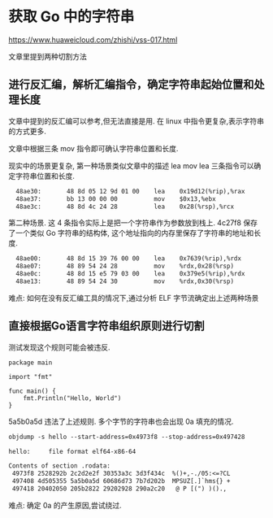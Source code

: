 # 获取 Go 中的字符串

https://www.huaweicloud.com/zhishi/vss-017.html

文章里提到两种切割方法

## 进行反汇编，解析汇编指令，确定字符串起始位置和处理长度

文章中提到的反汇编可以参考,但无法直接是用.
在 linux 中指令更复杂,表示字符串的方式更多.

文章中根据三条 mov 指令即可确认字符串位置和长度.

现实中的场景更复杂, 第一种场景类似文章中的描述 lea mov lea 三条指令可以确定字符串位置和长度.

```txt
  48ae30:       48 8d 05 12 9d 01 00    lea    0x19d12(%rip),%rax        # 4a4b49 <go.string.*+0x29b1>
  48ae37:       bb 13 00 00 00          mov    $0x13,%ebx
  48ae3c:       48 8d 4c 24 28          lea    0x28(%rsp),%rcx
```

第二种场景. 这 4 条指令实际上是把一个字符串作为参数放到栈上. 4c27f8 保存了一个类似 Go 字符串的结构体, 这个地址指向的内存里保存了字符串的地址和长度.

```txt
  48ae00:       48 8d 15 39 76 00 00    lea    0x7639(%rip),%rdx        # 492440 <type.*+0x7440>
  48ae07:       48 89 54 24 28          mov    %rdx,0x28(%rsp)
  48ae0c:       48 8d 15 e5 79 03 00    lea    0x379e5(%rip),%rdx        # 4c27f8 <runtime.defaultGOROOT.str+0x70>
  48ae13:       48 89 54 24 30          mov    %rdx,0x30(%rsp)
```

难点: 如何在没有反汇编工具的情况下,通过分析 ELF 字节流确定出上述两种场景

## 直接根据Go语言字符串组织原则进行切割

测试发现这个规则可能会被违反.

```golang
package main

import "fmt"

func main() {
	fmt.Println("Hello, World")
}

```

5a5b0a5d 违法了上述规则. 多个字节的字符串也会出现 0a 填充的情况.

```txt
objdump -s hello --start-address=0x4973f8 --stop-address=0x497428

hello:     file format elf64-x86-64

Contents of section .rodata:
 4973f8 2528292b 2c2d2e2f 30353a3c 3d3f434c  %()+,-./05:<=?CL
 497408 4d505355 5a5b0a5d 60686d73 7b7d202b  MPSUZ[.]`hms{} +
 497418 20402050 205b2822 29202928 290a2c20   @ P [(") )().,
```

难点: 确定 0a 的产生原因,尝试绕过.


